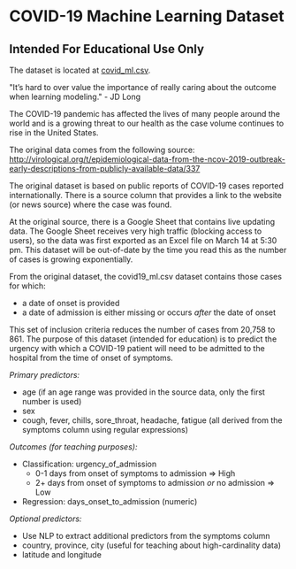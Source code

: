 # COVID-19 Machine Learning Dataset
## Intended For Educational Use Only

The dataset is located at [covid_ml.csv](https://github.com/ml4lhs/covid19_ml_education/raw/master/covid_ml.csv).

"It’s hard to over value the importance of really caring about the outcome when learning modeling." - JD Long

The COVID-19 pandemic has affected the lives of many people around the world and is a growing threat to our health as the case volume continues to rise in the United States. 

The original data comes from the following source: http://virological.org/t/epidemiological-data-from-the-ncov-2019-outbreak-early-descriptions-from-publicly-available-data/337

The original dataset is based on public reports of COVID-19 cases reported internationally. There is a source column that provides a link to the website (or news source) where the case was found.

At the original source, there is a Google Sheet that contains live updating data. The Google Sheet receives very high traffic (blocking access to users), so the data was first exported as an Excel file on March 14 at 5:30 pm. This dataset will be out-of-date by the time you read this as the number of cases is growing exponentially.

From the original dataset, the covid19_ml.csv dataset contains those cases for which:
- a date of onset is provided
- a date of admission is either missing or occurs *after* the date of onset

This set of inclusion criteria reduces the number of cases from 20,758 to 861. The purpose of this dataset (intended for education) is to predict the urgency with which a COVID-19 patient will need to be admitted to the hospital from the time of onset of symptoms.

*Primary predictors:*
- age (if an age range was provided in the source data, only the first number is used)
- sex
- cough, fever, chills, sore_throat, headache, fatigue (all derived from the symptoms column using regular expressions)

*Outcomes (for teaching purposes):*
- Classification: urgency_of_admission
  - 0-1 days from onset of symptoms to admission => High
  - 2+ days from onset of symptoms to admission *or* no admission => Low
- Regression: days_onset_to_admission (numeric)

*Optional predictors:*
- Use NLP to extract additional predictors from the symptoms column
- country, province, city (useful for teaching about high-cardinality data)
- latitude and longitude
